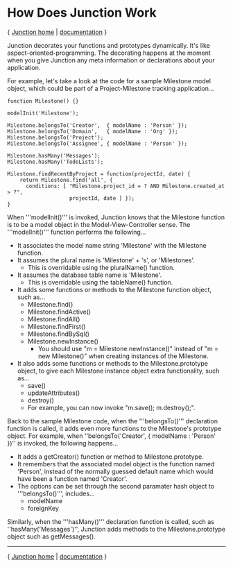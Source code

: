# How Does Junction Work #

{ [Junction home](http://code.google.com/p/trimpath/wiki/TrimJunction) | [documentation](http://trimpath.googlecode.com/svn/trunk/junction_docs/index.html) }

Junction decorates your functions and prototypes dynamically.  It's like aspect-oriented-programming.  The decorating happens at the moment when you give Junction any meta information or declarations about your application.

For example, let's take a look at the code for a sample Milestone model object, which could be part of a Project-Milestone tracking application...
```
function Milestone() {}

modelInit('Milestone');

Milestone.belongsTo('Creator',  { modelName : 'Person' });
Milestone.belongsTo('Domain',   { modelName : 'Org' });
Milestone.belongsTo('Project');
Milestone.belongsTo('Assignee', { modelName : 'Person' });

Milestone.hasMany('Messages');
Milestone.hasMany('TodoLists');

Milestone.findRecentByProject = function(projectId, date) {
    return Milestone.find('all', {
      conditions: [ "Milestone.project_id = ? AND Milestone.created_at > ?",
                    projectId, date ] });
}
```

When '''modelInit()''' is invoked, Junction knows that the Milestone function is to be a model object in the Model-View-Controller sense.  The '''modelInit()''' function performs the following...
  * It associates the model name string 'Milestone' with the Milestone function.
  * It assumes the plural name is 'Milestone' + 's', or 'Milestones'.
    * This is overridable using the pluralName() function.
  * It assumes the database table name is 'Milestone'.
    * This is overridable using the tableName() function.
  * It adds some functions or methods to the Milestone function object, such as...
    * Milestone.find()
    * Milestone.findActive()
    * Milestone.findAll()
    * Milestone.findFirst()
    * Milestone.findBySql()
    * Milestone.newInstance()
      * You should use "m = Milestone.newInstance()" instead of "m = new Milestone()" when creating instances of the Milestone.
  * It also adds some functions or methods to the Milestone.prototype object, to give each Milestone instance object extra functionality, such as...
    * save()
    * updateAttributes()
    * destroy()
    * For example, you can now invoke "m.save(); m.destroy();".

Back to the sample Milestone code, when the '''belongsTo()''' declaration function is called, it adds even more functions to the Milestone's prototype object.  For example, when ''belongsTo('Creator', { modelName : 'Person' })'' is invoked, the following happens...
  * It adds a getCreator() function or method to Milestone.prototype.
  * It remembers that the associated model object is the function named 'Person', instead of the normally guessed default name which would have been a function named 'Creator'.
  * The options can be set through the second paramater hash object to '''belongsTo()''', includes...
    * modelName
    * foreignKey

Similarly, when the '''hasMany()''' declaration function is called, such as ''hasMany('Messages')'', Junction adds methods to the Milestone.prototype object such as getMessages().


---

{ [Junction home](http://code.google.com/p/trimpath/wiki/TrimJunction) | [documentation](http://trimpath.googlecode.com/svn/trunk/junction_docs/index.html) }